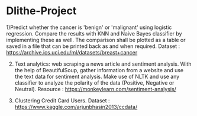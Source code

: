 # Dlithe-Project
1)Predict
whether the cancer is 'benign' or 'malignant' using logistic regression. Compare the results with KNN and Naive Bayes classifier by implementing these as well. The comparison shall be plotted as a table or saved in a file that can be printed back as and when required.  Dataset : https://archive.ics.uci.edu/ml/datasets/breast+cancer

2. Text analytics: web scraping a news article and sentiment analysis. With the help of BeautifulSoup,
gather information from a website and use the text data for sentiment analysis. Make use of NLTK and use any classifier to analyze the polarity of the data (Positive, Negative or Neutral). Resource : https://monkeylearn.com/sentiment-analysis/

3) Clustering Credit Card
Users. Dataset : https://www.kaggle.com/arjunbhasin2013/ccdata/
